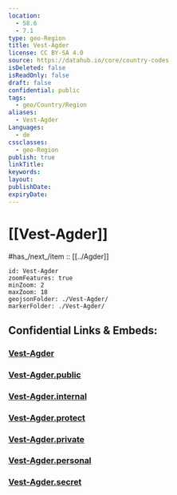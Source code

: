 ```yaml
---
location:
  - 58.6
  - 7.1
type: geo-Region
title: Vest-Agder
license: CC BY-SA 4.0
source: https://datahub.io/core/country-codes
isDeleted: false
isReadOnly: false
draft: false
confidential: public
tags:
  - geo/Country/Region
aliases:
  - Vest-Agder
Languages:
  - de
cssclasses:
  - geo-Region
publish: true
linkTitle:
keywords:
layout:
publishDate:
expiryDate:
---
```


# [[Vest-Agder]]

#has_/next_/item :: [[../Agder]] 

```leaflet
id: Vest-Agder
zoomFeatures: true 
minZoom: 2 
maxZoom: 18
geojsonFolder: ./Vest-Agder/
markerFolder: ./Vest-Agder/
```


## Confidential Links & Embeds: 

### [Vest-Agder](/_Standards/Earth/Continent/Europe/Europe~North/Norway/Counties~Norway/Agder/Vest-Agder.md) 

### [Vest-Agder.public](/_public/Earth/Continent/Europe/Europe~North/Norway/Counties~Norway/Agder/Vest-Agder.public.md) 

### [Vest-Agder.internal](/_internal/Earth/Continent/Europe/Europe~North/Norway/Counties~Norway/Agder/Vest-Agder.internal.md) 

### [Vest-Agder.protect](/_protect/Earth/Continent/Europe/Europe~North/Norway/Counties~Norway/Agder/Vest-Agder.protect.md) 

### [Vest-Agder.private](/_private/Earth/Continent/Europe/Europe~North/Norway/Counties~Norway/Agder/Vest-Agder.private.md) 

### [Vest-Agder.personal](/_personal/Earth/Continent/Europe/Europe~North/Norway/Counties~Norway/Agder/Vest-Agder.personal.md) 

### [Vest-Agder.secret](/_secret/Earth/Continent/Europe/Europe~North/Norway/Counties~Norway/Agder/Vest-Agder.secret.md)

